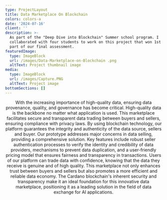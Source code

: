 ```yaml
---
type: ProjectLayout
title: Data Marketplace On Blockchain
colors: colors-a
date: '2024-07-16'
client: ''
description: >-
  As part of the "Deep Dive into Blockchain" Summer school program. I
  collaborated with four students to work on this project that won 1st place as
  part of our final assessment. 
featuredImage:
  type: ImageBlock
  url: /images/Data-Marketplace-on-Blockchain .png
  altText: Project thumbnail image
media:
  type: ImageBlock
  url: /images/Capture.PNG
  altText: Project image
bottomSections: []
---
```

<div style="text-align: center">With the increasing importance of high-quality data, ensuring data provenance, quality, and governance has
become critical. High-quality data is the backbone no matter what application is used.
This marketplace facilitates secure and transparent data trading between buyers and sellers, ensuring
compliance with privacy laws. By using blockchain technology, our platform guarantees the integrity and
authenticity of the data source, sellers and buyer.
Our prototype addresses major concerns in data selling, providing a comprehensive solution. Key features
include robust seller authentication processes to verify the identity and credibility of data providers, mechanisms
to prevent data duplication, and a user-friendly pricing model that ensures fairness and transparency in
transactions.
Users of our platform can trade data with confidence, knowing that the data they receive is genuine and of high
quality. This marketplace not only enhances trust between buyers and sellers but also promotes a more efficient
and reliable data economy. The Cardano blockchain's inherent security and transparency make it an ideal
foundation for this innovative data marketplace, positioning it as a leading solution in the field of data exchange
for AI applications.</div>

